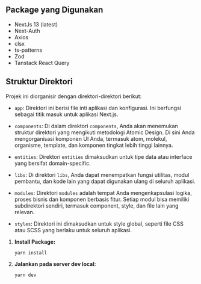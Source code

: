 ## Package yang Digunakan

- NextJs 13 (latest)
- Next-Auth
- Axios
- clsx
- ts-patterns
- Zod
- Tanstack React Query

## Struktur Direktori

Projek ini diorganisir dengan direktori-direktori berikut:

- `app`: Direktori ini berisi file inti aplikasi dan konfigurasi. Ini berfungsi sebagai titik masuk untuk aplikasi Next.js.

- `components`: Di dalam direktori `components`, Anda akan menemukan struktur direktori yang mengikuti metodologi Atomic Design. Di sini Anda mengorganisasi komponen UI Anda, termasuk atom, molekul, organisme, template, dan komponen tingkat lebih tinggi lainnya.

- `entities`: Direktori `entities` dimaksudkan untuk tipe data atau interface yang bersifat domain-specific.

- `libs`: Di direktori `libs`, Anda dapat menempatkan fungsi utilitas, modul pembantu, dan kode lain yang dapat digunakan ulang di seluruh aplikasi.

- `modules`: Direktori `modules` adalah tempat Anda mengenkapsulasi logika, proses bisnis dan komponen berbasis fitur. Setiap modul bisa memiliki subdirektori sendiri, termasuk component, style, dan file lain yang relevan.

- `styles`: Direktori ini dimaksudkan untuk style global, seperti file CSS atau SCSS yang berlaku untuk seluruh aplikasi.

1. **Install Package:**

   ```
   yarn install
   ```

2. **Jalankan pada server dev local:**

   ```
   yarn dev
   ```
